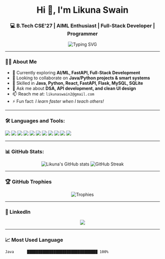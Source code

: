 <h1 align="center">Hi 👋, I'm Likuna Swain</h1>
<h3 align="center">💻 B.Tech CSE'27 | AIML Enthusiast | Full-Stack Developer | Programmer</h3>

<p align="center">
  <img src="https://readme-typing-svg.herokuapp.com?font=Fira+Code&size=22&pause=1000&center=true&vCenter=true&width=435&lines=I'm+a+Developer+from+India!;Love+Building+Cool+Projects.;Learning+ML+%26+Backend+Daily!" alt="Typing SVG" />
</p>

---

### 🙋‍♂️ About Me
- 🌱 Currently exploring **AI/ML, FastAPI, Full-Stack Development**
- 🤝 Looking to collaborate on **Java/Python projects & smart systems**
- 🧠 Skilled in **Java, Python, React, FastAPI, Flask, MySQL, SQLite**
- 💬 Ask me about **DSA, API development, and clean UI design**
- 📫 Reach me at: `likunaswain2@gmail.com`
- ⚡ Fun fact: *I learn faster when I teach others!*

---

### 🛠️ Languages and Tools:
<p>
  <img src="https://img.shields.io/badge/C-00599C?style=for-the-badge&logo=c&logoColor=white"/>
  <img src="https://img.shields.io/badge/Java-ED8B00?style=for-the-badge&logo=java&logoColor=white"/>
  <img src="https://img.shields.io/badge/Python-3776AB?style=for-the-badge&logo=python&logoColor=white"/>
  <img src="https://img.shields.io/badge/React-20232A?style=for-the-badge&logo=react&logoColor=61DAFB"/>
  <img src="https://img.shields.io/badge/FastAPI-005571?style=for-the-badge&logo=fastapi"/>
  <img src="https://img.shields.io/badge/Flask-000000?style=for-the-badge&logo=flask"/>
  <img src="https://img.shields.io/badge/MySQL-4479A1?style=for-the-badge&logo=mysql&logoColor=white"/>
  <img src="https://img.shields.io/badge/SQLite-07405E?style=for-the-badge&logo=sqlite&logoColor=white"/>
  <img src="https://img.shields.io/badge/Git-FF6C37?style=for-the-badge&logo=git&logoColor=white"/>
  <img src="https://img.shields.io/badge/GitHub-181717?style=for-the-badge&logo=github&logoColor=white"/>
  <img src="https://img.shields.io/badge/VSCode-007ACC?style=for-the-badge&logo=visual-studio-code&logoColor=white"/>
</p>

---

### 📊 GitHub Stats:
<p align="center">
  <img src="https://github-readme-stats.vercel.app/api?username=Likuna06&show_icons=true&theme=radical" alt="Likuna's GitHub stats"/>
  <img src="https://github-readme-streak-stats.herokuapp.com/?user=likunaswain&theme=radical" alt="GitHub Streak"/>
</p>

---

### 🏆 GitHub Trophies
<p align="center">
  <img src="https://github-profile-trophy.vercel.app/?username=Likuna06&theme=radical&row=2&column=4" alt="Trophies"/>
</p>

---

### 📌 LinkedIn
<p align="center">
  <a href="https://www.linkedin.com/in/likuna-swain-b25208346/" target="_blank">
    <img src="https://img.shields.io/badge/Likuna%20Swain-0077B5?style=for-the-badge&logo=linkedin&logoColor=white"/>
  </a>
</p>

---

### 📈 Most Used Language
```text
Java      ████████████████████████████████ 100%
